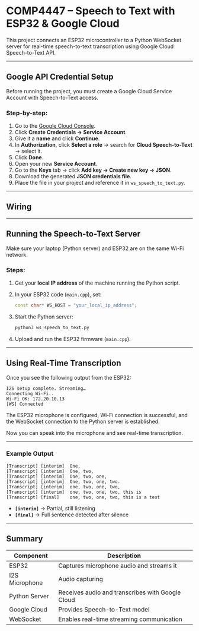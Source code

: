 # COMP4447 – Speech to Text with ESP32 & Google Cloud

This project connects an ESP32 microcontroller to a Python WebSocket server for real-time speech-to-text transcription using Google Cloud Speech-to-Text API.

---

## Google API Credential Setup

Before running the project, you must create a Google Cloud Service Account with Speech-to-Text access.

### Step-by-step:

1. Go to the [Google Cloud Console](https://console.cloud.google.com/apis/credentials).
2. Click **Create Credentials → Service Account**.
3. Give it a **name** and click **Continue**.
4. In **Authorization**, click **Select a role** → search for **Cloud Speech-to-Text** → select it.
5. Click **Done**.
6. Open your new **Service Account**.
7. Go to the **Keys** tab → click **Add key → Create new key → JSON**.
8. Download the generated **JSON credentials file**.
9. Place the file in your project and reference it in `ws_speech_to_text.py`.

---
## Wiring
---
## Running the Speech-to-Text Server

Make sure your laptop (Python server) and ESP32 are on the same Wi-Fi network.

### Steps:

1. Get your **local IP address** of the machine running the Python script.
2. In your ESP32 code (`main.cpp`), set:

   ```cpp
   const char* WS_HOST = "your_local_ip_address";
   ```
3. Start the Python server:

   ```bash
   python3 ws_speech_to_text.py
   ```
4. Upload and run the ESP32 firmware (`main.cpp`).



---

## Using Real-Time Transcription

Once you see the following output from the ESP32:

```
I2S setup complete. Streaming…
Connecting Wi-Fi..
Wi-Fi OK: 172.20.10.13
[WS] Connected
```

The ESP32 microphone is configured, Wi-Fi connection is successful, and the WebSocket connection to the Python server is established.

Now you can speak into the microphone and see real-time transcription.

---

### Example Output

```
[Transcript] [interim]  One,
[Transcript] [interim]  One, two,
[Transcript] [interim]  One, two, one,
[Transcript] [interim]  One, two, one, two.
[Transcript] [interim]  one, two, one, two,
[Transcript] [interim]  one, two, one, two, this is
[Transcript] [final]    one, two, one, two, this is a test
```

* **`[interim]`** → Partial, still listening
* **`[final]`** → Full sentence detected after silence

---

## Summary

| Component     | Description                                      |
| ------------- | ------------------------------------------------ |
| ESP32         | Captures microphone audio and streams it         |
| I2S Microphone| Audio capturing                                  |
| Python Server | Receives audio and transcribes with Google Cloud |
| Google Cloud  | Provides Speech-to-Text model                    |
| WebSocket     | Enables real-time streaming communication        |

